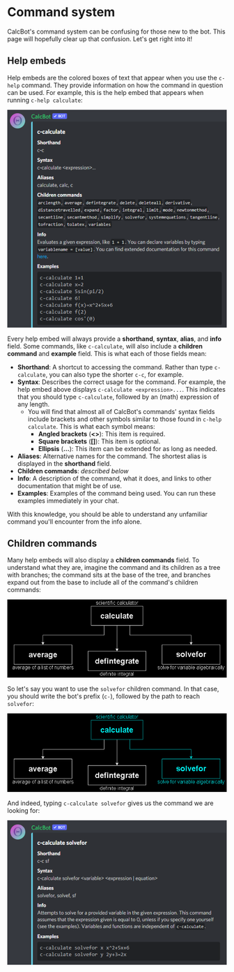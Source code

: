 # Command system

CalcBot's command system can be confusing for those new to the bot. This page will hopefully clear up that confusion. Let's get right into it!

## Help embeds

Help embeds are the colored boxes of text that appear when you use the `c-help` command. They provide information on how the command in question can be used. For example, this is the help embed that appears when running `c-help calculate`:

![c-help calculate](../assets/c-calculate.png)

Every help embed will always provide a **shorthand**, **syntax**, **alias**, and **info** field. Some commands, like `c-calculate`, will also include a **children command** and **example** field. This is what each of those fields mean:

* **Shorthand**: A shortcut to accessing the command. Rather than type `c-calculate`, you can also type the shorter `c-c`, for example.
* **Syntax**: Describes the correct usage for the command. For example, the help embed above displays `c-calculate <expression>...`. This indicates that you should type `c-calculate`, followed by an \(math\) expression of any length.
  * You will find that almost all of CalcBot's commands' syntax fields include brackets and other symbols similar to those found in `c-help calculate`. This is what each symbol means:
    * **Angled brackets** \(**&lt;&gt;**\): This item is required.
    * **Square brackets** \(**\[\]**\): This item is optional.
    * **Ellipsis** \(**...**\): This item can be extended for as long as needed.
* **Aliases**: Alternative names for the command. The shortest alias is displayed in the **shorthand** field.
* **Children commands**: _described below_
* **Info**: A description of the command, what it does, and links to other documentation that might be of use.
* **Examples**: Examples of the command being used. You can run these examples immediately in your chat.

With this knowledge, you should be able to understand any unfamiliar command you'll encounter from the info alone.

## Children commands

Many help embeds will also display a **children commands** field. To understand what they are, imagine the command and its children as a tree with branches; the command sits at the base of the tree, and branches expand out from the base to include all of the command's children commands:

![](../assets/tree.png)

So let's say you want to use the `solvefor` children command. In that case, you should write the bot's prefix \(`c-`\), followed by the path to reach `solvefor`:

![Path to reach the solvefor command: calculate solvefor](../assets/tree_highlight.png)

And indeed, typing `c-calculate solvefor` gives us the command we are looking for:

![Help embed for c-calculate solvefor](../assets/c-calculate_solvefor.png)

